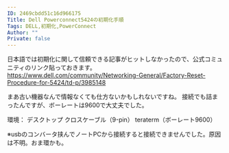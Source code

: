 ```yaml
---
ID: 2469cbdd51c16d966175
Title: Dell Powerconnect5424の初期化手順
Tags: DELL,初期化,PowerConnect
Author: ""
Private: false
---
```


日本語では初期化に関して信頼できる記事がヒットしなかったので、公式コミュニティのリンク貼っておきます。
https://www.dell.com/community/Networking-General/Factory-Reset-Procedure-for-5424/td-p/3985148

まあ古い機器なんで情報なくても仕方ないかもしれないですね。
接続でも詰まったんですが、ボーレートは9600で大丈夫でした。

環境：
デスクトップ
クロスケーブル（9-pin）
teraterm（ボーレート9600）

※usbのコンバータ挟んでノートPCから接続すると接続できませんでした。原因は不明。おま環かも。
